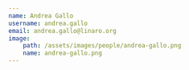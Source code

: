 ```yaml
---
name: Andrea Gallo
username: andrea.gallo
email: andrea.gallo@linaro.org
image:
    path: /assets/images/people/andrea-gallo.png
    name: andrea-gallo.png
---
```

